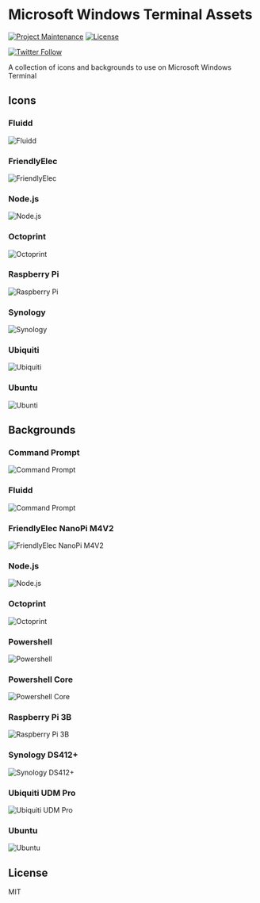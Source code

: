 # Microsoft Windows Terminal Assets

[![Project Maintenance](https://img.shields.io/maintenance/yes/2021.svg)](https://github.com/pedrolamas/windows-terminal-assets 'GitHub Repository')
[![License](https://img.shields.io/github/license/pedrolamas/windows-terminal-assets.svg)](https://github.com/pedrolamas/windows-terminal-assets/blob/master/LICENSE 'License')

[![Twitter Follow](https://img.shields.io/twitter/follow/pedrolamas?style=social)](https://twitter.com/pedrolamas '@pedrolamas')

A collection of icons and backgrounds to use on Microsoft Windows Terminal

## Icons

### Fluidd

![Fluidd](/icons/fluidd.png)

### FriendlyElec

![FriendlyElec](/icons/friendlyelec.png)

### Node.js

![Node.js](/icons/node-js.png)

### Octoprint

![Octoprint](/icons/octoprint.png)

### Raspberry Pi

![Raspberry Pi](/icons/raspberry-pi.png)

### Synology

![Synology](/icons/synology.png)

### Ubiquiti

![Ubiquiti](/icons/ubiquiti.png)

### Ubuntu

![Ubunti](/icons/ubuntu.png)

## Backgrounds

### Command Prompt

![Command Prompt](/backgrounds/command-prompt.png)

### Fluidd

![Command Prompt](/backgrounds/fluidd.png)

### FriendlyElec NanoPi M4V2

![FriendlyElec NanoPi M4V2](/backgrounds/friendlyelec-nanopi-m4v2.png)

### Node.js

![Node.js](/backgrounds/node-js.png)

### Octoprint

![Octoprint](/backgrounds/octoprint.png)

### Powershell

![Powershell](/backgrounds/powershell.png)

### Powershell Core

![Powershell Core](/backgrounds/powershell-core.png)

### Raspberry Pi 3B

![Raspberry Pi 3B](/backgrounds/raspberry-pi-3b.png)

### Synology DS412+

![Synology DS412+](/backgrounds/synology-ds412+.png)

### Ubiquiti UDM Pro

![Ubiquiti UDM Pro](/backgrounds/ubiquiti-udm-pro.png)

### Ubuntu

![Ubuntu](/backgrounds/ubuntu.png)

## License

MIT
